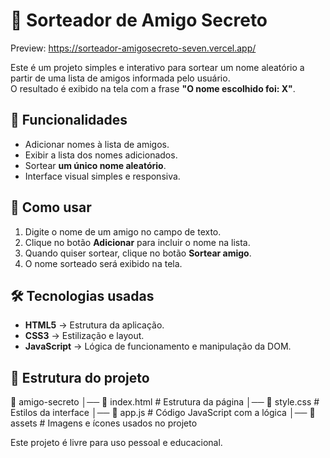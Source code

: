 # 🎁 Sorteador de Amigo Secreto

Preview: https://sorteador-amigosecreto-seven.vercel.app/


Este é um projeto simples e interativo para sortear um nome aleatório a partir de uma lista de amigos informada pelo usuário.  
O resultado é exibido na tela com a frase **"O nome escolhido foi: X"**.

## 📌 Funcionalidades

- Adicionar nomes à lista de amigos.
- Exibir a lista dos nomes adicionados.
- Sortear **um único nome aleatório**.
- Interface visual simples e responsiva.

## 🚀 Como usar

1. Digite o nome de um amigo no campo de texto.
2. Clique no botão **Adicionar** para incluir o nome na lista.
3. Quando quiser sortear, clique no botão **Sortear amigo**.
4. O nome sorteado será exibido na tela.

## 🛠️ Tecnologias usadas

- **HTML5** → Estrutura da aplicação.
- **CSS3** → Estilização e layout.
- **JavaScript** → Lógica de funcionamento e manipulação da DOM.

## 📂 Estrutura do projeto

📁 amigo-secreto
│── 📄 index.html # Estrutura da página
│── 📄 style.css # Estilos da interface
│── 📄 app.js # Código JavaScript com a lógica
│── 📁 assets # Imagens e ícones usados no projeto

Este projeto é livre para uso pessoal e educacional.
